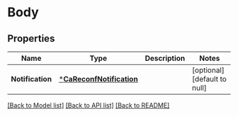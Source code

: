 # Body

## Properties
Name | Type | Description | Notes
------------ | ------------- | ------------- | -------------
**Notification** | [***CaReconfNotification**](CaReconfNotification.md) |  | [optional] [default to null]

[[Back to Model list]](../README.md#documentation-for-models) [[Back to API list]](../README.md#documentation-for-api-endpoints) [[Back to README]](../README.md)


